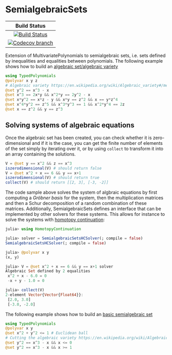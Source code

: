 # SemialgebraicSets

| **Build Status** |
|:----------------:|
| [![Build Status][build-img]][build-url] |
| [![Codecov branch][codecov-img]][codecov-url] |

Extension of MultivariatePolynomials to semialgebraic sets, i.e. sets defined by inequalities and equalities between polynomials.
The following example shows how to build an [algebraic set/algebraic variety](https://en.wikipedia.org/wiki/Algebraic_variety)
```julia
using TypedPolynomials
@polyvar x y z
# Algebraic variety https://en.wikipedia.org/wiki/Algebraic_variety#/media/File:Elliptic_curve2.png
@set y^2 == x^3 - x
@set x^3 == 2x*y && x^2*y == 2y^2 - x
@set x*y^2 == x*z - y && x*y == z^2 && x == y*z^4
@set x^4*y^2 == z^5 && x^3*y^3 == 1 && x^2*y^4 == 2z
@set x == z^2 && y == z^3
```

## Solving systems of algebraic equations

Once the algebraic set has been created, you can check whether it is zero-dimensional and if it is the case, you can get the finite number of elements of the set simply by iterating over it, or by using `collect` to transform it into an array containing the solutions.
```julia
V = @set y == x^2 && z == x^3
iszerodimensional(V) # should return false
V = @set x^2 + x == 6 && y == x+1
iszerodimensional(V) # should return true
collect(V) # should return [[2, 3], [-3, -2]]
```
The code sample above solves the system of algbraic equations by first
computing a *Gröbner basis* for the system, then the multiplication matrices
and then a Schur decomposition of a random combination of these matrices.
Additionally, SemialgebraicSets defines an interface that can be implemented by
other solvers for these systems.
This allows for instance to solve the systems with
[homotopy continuation](https://www.juliahomotopycontinuation.org/):
```julia
julia> using HomotopyContinuation

julia> solver = SemialgebraicSetsHCSolver(; compile = false)
SemialgebraicSetsHCSolver(; compile = false)

julia> @polyvar x y
(x, y)

julia> V = @set x^2 + x == 6 && y == x+1 solver
Algebraic Set defined by 2 equalities
 x^2 + x - 6.0 = 0
 -x + y - 1.0 = 0

julia> collect(V)
2-element Vector{Vector{Float64}}:
 [2.0, 3.0]
 [-3.0, -2.0]
```

The following example shows how to build an [basic semialgebraic set](http://www.mit.edu/~parrilo/cdc03_workshop/10_positivstellensatz_2003_12_07_02_screen.pdf)
```julia
using TypedPolynomials
@polyvar x y
@set x^2 + y^2 <= 1 # Euclidean ball
# Cutting the algebraic variety https://en.wikipedia.org/wiki/Algebraic_variety#/media/File:Elliptic_curve2.png
@set y^2 == x^3 - x && x <= 0
@set y^2 == x^3 - x && x >= 1
```

[build-img]: https://github.com/JuliaAlgebra/SemialgebraicSets.jl/workflows/CI/badge.svg?branch=master
[build-url]: https://github.com/JuliaAlgebra/SemialgebraicSets.jl/actions?query=workflow%3ACI
[codecov-img]: http://codecov.io/github/JuliaAlgebra/SemialgebraicSets.jl/coverage.svg?branch=master
[codecov-url]: http://codecov.io/github/JuliaAlgebra/SemialgebraicSets.jl?branch=master
